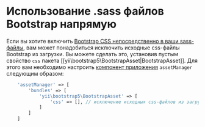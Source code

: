 Использование .sass файлов Bootstrap напрямую
=============================================

Если вы хотите включить [Bootstrap CSS непосредственно в ваши sass-файлы](https://getbootstrap.com/getting-started/#customizing), вам может понадобиться исключить исходные css-файлы Bootstrap из загрузки. Вы можете сделать это, установив пустым свойство `css` пакета [[yii\bootstrap5\BootstrapAsset|BootstrapAsset]]. Для этого вам необходимо настроить [компонент приложения](https://github.com/yiisoft/yii2/blob/master/docs/guide/structure-application-components.md) `assetManager` следующим образом:

```php
    'assetManager' => [
        'bundles' => [
            'yii\bootstrap5\BootstrapAsset' => [
                'css' => [], // исключение исходных css-файлов из загрузки
            ]
        ]
    ]
```

